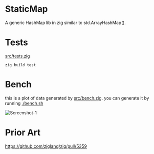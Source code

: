 # StaticMap

A generic HashMap lib in zig similar to std.ArrayHashMap().

# Tests

[src/tests.zig](src/tests.zig)

```console
zig build test
```

# Bench

this is a plot of data generated by [src/bench.zig](src/bench.zig).  you can generate it by running [./bench.sh](./bench.sh)

![Screenshot-1](https://github.com/user-attachments/assets/d64512bb-7b9f-48ac-be7a-96ff87f45325)

# Prior Art
 
https://github.com/ziglang/zig/pull/5359
